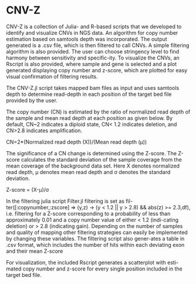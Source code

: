 # CNV-Z

CNV-Z is a collection of Julia- and R-based scripts that we developed to identify and visualize CNVs in NGS data. An algorithm for copy number estimation based on samtools depth was incorporated. The output generated is a .csv file, which is then filtered to call CNVs. A simple filtering algorithm is also provided. The user can choose stringency level to find harmony between sensitivity and specific-ity. To visualize the CNVs, an Rscript is also provided, where sample and gene is selected and a plot generated displaying copy number and z-score, which are plotted for easy visual confirmation of filtering results.

The CNV-Z.jl script takes mapped bam files as input and uses samtools depth to determine read-depth in each position of the target bed file provided by the user. 

The copy number (CN) is estimated by the ratio of normalized read depth of the sample and mean read depth at each position as given below. By default, CN~2 indicates a diploid state, CN< 1.2 indicates deletion, and CN>2.8 indicates amplification.

CN=2*(Normalized read depth (X))/(Mean read depth (μ))

The significance of a CN change is determined using the Z-score. The Z-score calculates the standard deviation of the sample coverage from the mean coverage of the background data set. Here X denotes normalized read depth, µ denotes mean read depth and σ denotes the standard deviation.

Z-score =   (X-µ)/σ 

In the filtering julia script Filter.jl filtering is set as fil-ter([:copynumber,:zscore] => (y,z) -> (y < 1.2 || y > 2.8) && abs(z) >= 2.3,df), i.e. filtering for a Z-score corresponding to a probability of less than approximately 0.01 and a copy number value of either < 1.2 (indi-cating deletion) or > 2.8 (indicating gain). Depending on the number of samples and quality of mapping other filtering strategies can easily be implemented by changing these variables. The filtering script also gener-ates a table in .csv format, which includes the number of hits within each deviating exon and their mean Z-score

For visualization, the included Rscript generates a scatterplot with esti-mated copy number and z-score for every single position included in the target bed file. 


